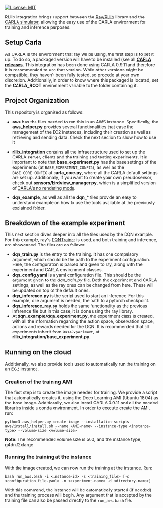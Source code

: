 [![License: MIT](https://img.shields.io/badge/License-MIT-yellow.svg)](https://opensource.org/licenses/MIT)

RLlib integration brings support between the [Ray/RLlib](https://github.com/ray-project/ray) library and the [CARLA simulator](https://github.com/carla-simulator/carla), allowing the easy use of the CARLA environment for training and inference purposes.

## Setup Carla

As CARLA is the environment that ray wll be using, the first step is to set it up. To do so, a packaged version will have to be installed (see all [**CARLA releases**](https://github.com/carla-simulator/carla/releases). This integration has been done using CARLA 0.9.11 and therefore it is recommended to use that version. While other versions might be compatible, they haven't been fully tested, so procede at your own discretion. Additionally, in order to know where this packaged is located, set the **CARLA_ROOT** environment variable to the folder containing it.

## Project Organization

This repository is organized as follows:

* **aws** has the files needed to run this in an AWS instance. Specifically, the **aws_helper.py** provides several functionalities that ease the management of the EC2 instances, including their creation as well as retrieving and sending data. Check the next section to show how to use it

* **rllib_integration** contains all the infraestructure used to set up the CARLA server, clients and the training and testing experiments. It is important to note that **base_experiment.py** has the base settings of the experiments (at `BASE_EXPERIMENT_CONFIG`), as well as the `BASE_CORE_CONFIG` at **carla_core.py**, where all the CARLA default settings are set up. Additionally, if you want to create your own pseudosensor, check out **sensors/birdview_manager.py**, which is a simplified version of [CARLA's no rendering mode](https://github.com/carla-simulator/carla/blob/master/PythonAPI/examples/no_rendering_mode.py).

* **dqn_example**, as well as all the **dqn_*** files provide an easy to understand example on how to use the tools available at the previously explained folder.

## Breakdown of the example experiment

This next section dives deeper into all the files used by the DQN example. For this example, ray's [DQNTrainer](https://github.com/ray-project/ray/blob/master/rllib/agents/dqn/dqn.py#L285) is used, and both training and inference, are showcased. The files are as follows:

* **dqn_train.py** is the entry to the training. It has one compulsory argument, which should be the path to the experiment configuration. Here, the configuration is parsed and given to ray, along with the experiment and CARLA environment classes.
* **dqn_config.yaml** is a yaml configuration file. This should be the argument given to the _dqn_train.py_ file. Both the experiment and CARLA settings, as well as the ray ones can be changed from here. These will be updated on top of the default ones.
* **dqn_inference.py** is the script used to start an inference. For this example, one argument is needed, the path to a pytorch checkpoint. 
* **dqn_inference_ray.py** holds the same functionality as the previous inference file but in this case, it is done using the 
ray library.
* At **dqn_example/dqn_experiment.py**, the experiment class is created, with all the information regarding the action space, observation space, actions and rewards needed for the DQN. It is recommended that all experiments inherit from `BaseExperiment`, at **rllib_integration/base_experiment.py**.

## Running on the cloud

Additionally, we also provide tools used to automatically run the training on an EC2 instance.

### Creation of the training AMI

The first step is to create the image needed for training. We provide a script that automatically creates it, using the Deep Learning AMI (Ubuntu 18.04) as the base image. Additionally, we also install CARLA 0.9.11 and all the needed libraries inside a conda environment. In order to execute create the AMI, run:

`python3 aws_helper.py create-image --installation-scripts aws/install/install.sh --name <AMI-name> --instance-type <instance-type> --volume-size <volume-size> `

**Note:** The recommended volume size is 500, and the instance type, g4dn.12xlarge

### Running the training at the instance

With the image created, we can now run the training at the instance. Run:

`bash run_aws.bash -i <instance-id> -s <training_file> [-c <configuration_file.yaml> -n <experiment-name> -d <directory-name>]`

With this command, the instance will be automatically started (if needed) and the training process will begin. Any argument that is accepted by the training file can also be passed directly to the `run_aws.bash` file.
